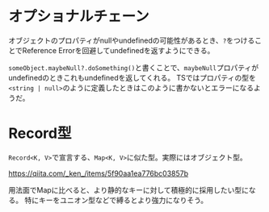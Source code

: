 # オプショナルチェーン
オブジェクトのプロパティがnullやundefinedの可能性があるとき、`?`をつけることでReference Errorを回避してundefinedを返すようにできる。

`someObject.maybeNull?.doSomething()`と書くことで、`maybeNull`プロパティがundefinedのときこれもundefinedを返してくれる。
TSではプロパティの型を`<string | null>`のように定義したときはこのように書かないとエラーになるようだ。

# Record型
`Record<K, V>`で宣言する、`Map<K, V>`に似た型。実際にはオブジェクト型。

https://qiita.com/_ken_/items/5f90aa1ea776bc03857b

用法面でMapに比べると、より静的なキーに対して積極的に採用したい型になる。
特にキーをユニオン型などで縛るとより強力になりそう。
